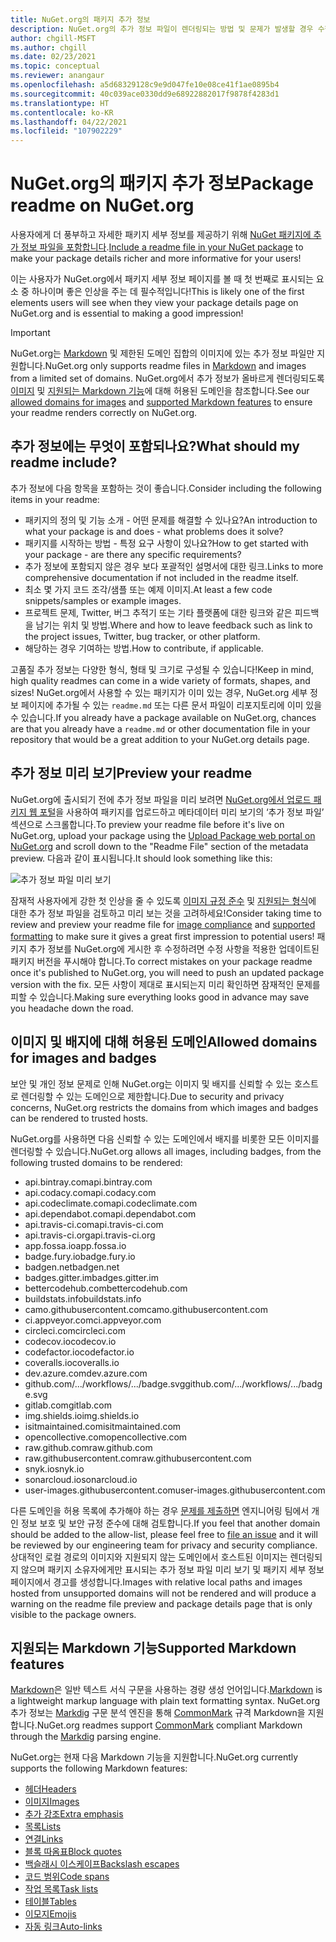 ```yaml
---
title: NuGet.org의 패키지 추가 정보
description: NuGet.org의 추가 정보 파일이 렌더링되는 방법 및 문제가 발생할 경우 수행할 작업에 대한 자세한 설명입니다.
author: chgill-MSFT
ms.author: chgill
ms.date: 02/23/2021
ms.topic: conceptual
ms.reviewer: anangaur
ms.openlocfilehash: a5d68329128c9e9d047fe10e08ce41f1ae0895b4
ms.sourcegitcommit: 40c039ace0330dd9e68922882017f9878f4283d1
ms.translationtype: HT
ms.contentlocale: ko-KR
ms.lasthandoff: 04/22/2021
ms.locfileid: "107902229"
---
```

# <a name="package-readme-on-nugetorg"></a><span data-ttu-id="492cf-103">NuGet.org의 패키지 추가 정보</span><span class="sxs-lookup"><span data-stu-id="492cf-103">Package readme on NuGet.org</span></span>

<span data-ttu-id="492cf-104">사용자에게 더 풍부하고 자세한 패키지 세부 정보를 제공하기 위해 [NuGet 패키지에 추가 정보 파일을 포함합니다](https://docs.microsoft.com/nuget/reference/msbuild-targets#packagereadmefile).</span><span class="sxs-lookup"><span data-stu-id="492cf-104">[Include a readme file in your NuGet package](https://docs.microsoft.com/nuget/reference/msbuild-targets#packagereadmefile) to make your package details richer and more informative for your users!</span></span>

<span data-ttu-id="492cf-105">이는 사용자가 NuGet.org에서 패키지 세부 정보 페이지를 볼 때 첫 번째로 표시되는 요소 중 하나이며 좋은 인상을 주는 데 필수적입니다!</span><span class="sxs-lookup"><span data-stu-id="492cf-105">This is likely one of the first elements users will see when they view your package details page on NuGet.org and is essential to making a good impression!</span></span>

> [!IMPORTANT]
> <span data-ttu-id="492cf-106">NuGet.org는 [Markdown](https://daringfireball.net/projects/markdown/) 및 제한된 도메인 집합의 이미지에 있는 추가 정보 파일만 지원합니다.</span><span class="sxs-lookup"><span data-stu-id="492cf-106">NuGet.org only supports readme files in [Markdown](https://daringfireball.net/projects/markdown/) and images from a limited set of domains.</span></span> <span data-ttu-id="492cf-107">NuGet.org에서 추가 정보가 올바르게 렌더링되도록 [이미지](#allowed-domains-for-images-and-badges) 및 [지원되는 Markdown 기능](#supported-markdown-features)에 대해 허용된 도메인을 참조합니다.</span><span class="sxs-lookup"><span data-stu-id="492cf-107">See our [allowed domains for images](#allowed-domains-for-images-and-badges) and [supported Markdown features](#supported-markdown-features) to ensure your readme renders correctly on NuGet.org.</span></span>

## <a name="what-should-my-readme-include"></a><span data-ttu-id="492cf-108">추가 정보에는 무엇이 포함되나요?</span><span class="sxs-lookup"><span data-stu-id="492cf-108">What should my readme include?</span></span>

<span data-ttu-id="492cf-109">추가 정보에 다음 항목을 포함하는 것이 좋습니다.</span><span class="sxs-lookup"><span data-stu-id="492cf-109">Consider including the following items in your readme:</span></span>
* <span data-ttu-id="492cf-110">패키지의 정의 및 기능 소개 - 어떤 문제를 해결할 수 있나요?</span><span class="sxs-lookup"><span data-stu-id="492cf-110">An introduction to what your package is and does - what problems does it solve?</span></span>
* <span data-ttu-id="492cf-111">패키지를 시작하는 방법 - 특정 요구 사항이 있나요?</span><span class="sxs-lookup"><span data-stu-id="492cf-111">How to get started with your package - are there any specific requirements?</span></span>
* <span data-ttu-id="492cf-112">추가 정보에 포함되지 않은 경우 보다 포괄적인 설명서에 대한 링크.</span><span class="sxs-lookup"><span data-stu-id="492cf-112">Links to more comprehensive documentation if not included in the readme itself.</span></span>
* <span data-ttu-id="492cf-113">최소 몇 가지 코드 조각/샘플 또는 예제 이미지.</span><span class="sxs-lookup"><span data-stu-id="492cf-113">At least a few code snippets/samples or example images.</span></span>
* <span data-ttu-id="492cf-114">프로젝트 문제, Twitter, 버그 추적기 또는 기타 플랫폼에 대한 링크와 같은 피드백을 남기는 위치 및 방법.</span><span class="sxs-lookup"><span data-stu-id="492cf-114">Where and how to leave feedback such as link to the project issues, Twitter, bug tracker, or other platform.</span></span>
* <span data-ttu-id="492cf-115">해당하는 경우 기여하는 방법.</span><span class="sxs-lookup"><span data-stu-id="492cf-115">How to contribute, if applicable.</span></span>

<span data-ttu-id="492cf-116">고품질 추가 정보는 다양한 형식, 형태 및 크기로 구성될 수 있습니다!</span><span class="sxs-lookup"><span data-stu-id="492cf-116">Keep in mind, high quality readmes can come in a wide variety of formats, shapes, and sizes!</span></span> <span data-ttu-id="492cf-117">NuGet.org에서 사용할 수 있는 패키지가 이미 있는 경우, NuGet.org 세부 정보 페이지에 추가될 수 있는 `readme.md` 또는 다른 문서 파일이 리포지토리에 이미 있을 수 있습니다.</span><span class="sxs-lookup"><span data-stu-id="492cf-117">If you already have a package available on NuGet.org, chances are that you already have a `readme.md` or other documentation file in your repository that would be a great addition to your NuGet.org details page.</span></span>

## <a name="preview-your-readme"></a><span data-ttu-id="492cf-118">추가 정보 미리 보기</span><span class="sxs-lookup"><span data-stu-id="492cf-118">Preview your readme</span></span>

<span data-ttu-id="492cf-119">NuGet.org에 출시되기 전에 추가 정보 파일을 미리 보려면 [NuGet.org에서 업로드 패키지 웹 포털](https://docs.microsoft.com/nuget/nuget-org/publish-a-package#web-portal-use-the-upload-package-tab-on-nugetorg)을 사용하여 패키지를 업로드하고 메타데이터 미리 보기의 ‘추가 정보 파일’ 섹션으로 스크롤합니다.</span><span class="sxs-lookup"><span data-stu-id="492cf-119">To preview your readme file before it's live on NuGet.org, upload your package using the [Upload Package web portal on NuGet.org](https://docs.microsoft.com/nuget/nuget-org/publish-a-package#web-portal-use-the-upload-package-tab-on-nugetorg) and scroll down to the "Readme File" section of the metadata preview.</span></span> <span data-ttu-id="492cf-120">다음과 같이 표시됩니다.</span><span class="sxs-lookup"><span data-stu-id="492cf-120">It should look something like this:</span></span>

![추가 정보 파일 미리 보기](media\readme-upload-preview.PNG)

<span data-ttu-id="492cf-122">잠재적 사용자에게 강한 첫 인상을 줄 수 있도록 [이미지 규정 준수](#allowed-domains-for-images-and-badges) 및 [지원되는 형식](#supported-markdown-features)에 대한 추가 정보 파일을 검토하고 미리 보는 것을 고려하세요!</span><span class="sxs-lookup"><span data-stu-id="492cf-122">Consider taking time to review and preview your readme file for [image compliance](#allowed-domains-for-images-and-badges) and [supported formatting](#supported-markdown-features) to make sure it gives a great first impression to potential users!</span></span> <span data-ttu-id="492cf-123">패키지 추가 정보를 NuGet.org에 게시한 후 수정하려면 수정 사항을 적용한 업데이트된 패키지 버전을 푸시해야 합니다.</span><span class="sxs-lookup"><span data-stu-id="492cf-123">To correct mistakes on your package readme once it's published to NuGet.org, you will need to push an updated package version with the fix.</span></span> <span data-ttu-id="492cf-124">모든 사항이 제대로 표시되는지 미리 확인하면 잠재적인 문제를 피할 수 있습니다.</span><span class="sxs-lookup"><span data-stu-id="492cf-124">Making sure everything looks good in advance may save you headache down the road.</span></span>
## <a name="allowed-domains-for-images-and-badges"></a><span data-ttu-id="492cf-125">이미지 및 배지에 대해 허용된 도메인</span><span class="sxs-lookup"><span data-stu-id="492cf-125">Allowed domains for images and badges</span></span>

<span data-ttu-id="492cf-126">보안 및 개인 정보 문제로 인해 NuGet.org는 이미지 및 배지를 신뢰할 수 있는 호스트로 렌더링할 수 있는 도메인으로 제한합니다.</span><span class="sxs-lookup"><span data-stu-id="492cf-126">Due to security and privacy concerns, NuGet.org restricts the domains from which images and badges can be rendered to trusted hosts.</span></span> 

<span data-ttu-id="492cf-127">NuGet.org를 사용하면 다음 신뢰할 수 있는 도메인에서 배지를 비롯한 모든 이미지를 렌더링할 수 있습니다.</span><span class="sxs-lookup"><span data-stu-id="492cf-127">NuGet.org allows all images, including badges, from the following trusted domains to be rendered:</span></span>
* <span data-ttu-id="492cf-128">api.bintray.com</span><span class="sxs-lookup"><span data-stu-id="492cf-128">api.bintray.com</span></span>
* <span data-ttu-id="492cf-129">api.codacy.com</span><span class="sxs-lookup"><span data-stu-id="492cf-129">api.codacy.com</span></span>
* <span data-ttu-id="492cf-130">api.codeclimate.com</span><span class="sxs-lookup"><span data-stu-id="492cf-130">api.codeclimate.com</span></span>
* <span data-ttu-id="492cf-131">api.dependabot.com</span><span class="sxs-lookup"><span data-stu-id="492cf-131">api.dependabot.com</span></span>
* <span data-ttu-id="492cf-132">api.travis-ci.com</span><span class="sxs-lookup"><span data-stu-id="492cf-132">api.travis-ci.com</span></span>
* <span data-ttu-id="492cf-133">api.travis-ci.org</span><span class="sxs-lookup"><span data-stu-id="492cf-133">api.travis-ci.org</span></span>
* <span data-ttu-id="492cf-134">app.fossa.io</span><span class="sxs-lookup"><span data-stu-id="492cf-134">app.fossa.io</span></span>
* <span data-ttu-id="492cf-135">badge.fury.io</span><span class="sxs-lookup"><span data-stu-id="492cf-135">badge.fury.io</span></span>
* <span data-ttu-id="492cf-136">badgen.net</span><span class="sxs-lookup"><span data-stu-id="492cf-136">badgen.net</span></span>
* <span data-ttu-id="492cf-137">badges.gitter.im</span><span class="sxs-lookup"><span data-stu-id="492cf-137">badges.gitter.im</span></span>
* <span data-ttu-id="492cf-138">bettercodehub.com</span><span class="sxs-lookup"><span data-stu-id="492cf-138">bettercodehub.com</span></span>
* <span data-ttu-id="492cf-139">buildstats.info</span><span class="sxs-lookup"><span data-stu-id="492cf-139">buildstats.info</span></span>
* <span data-ttu-id="492cf-140">camo.githubusercontent.com</span><span class="sxs-lookup"><span data-stu-id="492cf-140">camo.githubusercontent.com</span></span>
* <span data-ttu-id="492cf-141">ci.appveyor.com</span><span class="sxs-lookup"><span data-stu-id="492cf-141">ci.appveyor.com</span></span>
* <span data-ttu-id="492cf-142">circleci.com</span><span class="sxs-lookup"><span data-stu-id="492cf-142">circleci.com</span></span>
* <span data-ttu-id="492cf-143">codecov.io</span><span class="sxs-lookup"><span data-stu-id="492cf-143">codecov.io</span></span>
* <span data-ttu-id="492cf-144">codefactor.io</span><span class="sxs-lookup"><span data-stu-id="492cf-144">codefactor.io</span></span>
* <span data-ttu-id="492cf-145">coveralls.io</span><span class="sxs-lookup"><span data-stu-id="492cf-145">coveralls.io</span></span>
* <span data-ttu-id="492cf-146">dev.azure.com</span><span class="sxs-lookup"><span data-stu-id="492cf-146">dev.azure.com</span></span>
* <span data-ttu-id="492cf-147">github.com/.../workflows/.../badge.svg</span><span class="sxs-lookup"><span data-stu-id="492cf-147">github.com/.../workflows/.../badge.svg</span></span>
* <span data-ttu-id="492cf-148">gitlab.com</span><span class="sxs-lookup"><span data-stu-id="492cf-148">gitlab.com</span></span>
* <span data-ttu-id="492cf-149">img.shields.io</span><span class="sxs-lookup"><span data-stu-id="492cf-149">img.shields.io</span></span>
* <span data-ttu-id="492cf-150">isitmaintained.com</span><span class="sxs-lookup"><span data-stu-id="492cf-150">isitmaintained.com</span></span>
* <span data-ttu-id="492cf-151">opencollective.com</span><span class="sxs-lookup"><span data-stu-id="492cf-151">opencollective.com</span></span>
* <span data-ttu-id="492cf-152">raw.github.com</span><span class="sxs-lookup"><span data-stu-id="492cf-152">raw.github.com</span></span>
* <span data-ttu-id="492cf-153">raw.githubusercontent.com</span><span class="sxs-lookup"><span data-stu-id="492cf-153">raw.githubusercontent.com</span></span>
* <span data-ttu-id="492cf-154">snyk.io</span><span class="sxs-lookup"><span data-stu-id="492cf-154">snyk.io</span></span>
* <span data-ttu-id="492cf-155">sonarcloud.io</span><span class="sxs-lookup"><span data-stu-id="492cf-155">sonarcloud.io</span></span>
* <span data-ttu-id="492cf-156">user-images.githubusercontent.com</span><span class="sxs-lookup"><span data-stu-id="492cf-156">user-images.githubusercontent.com</span></span>

<span data-ttu-id="492cf-157">다른 도메인을 허용 목록에 추가해야 하는 경우 [문제를 제출하면](https://github.com/NuGet/NuGetGallery/issues) 엔지니어링 팀에서 개인 정보 보호 및 보안 규정 준수에 대해 검토합니다.</span><span class="sxs-lookup"><span data-stu-id="492cf-157">If you feel that another domain should be added to the allow-list, please feel free to [file an issue](https://github.com/NuGet/NuGetGallery/issues) and it will be reviewed by our engineering team for privacy and security compliance.</span></span> <span data-ttu-id="492cf-158">상대적인 로컬 경로의 이미지와 지원되지 않는 도메인에서 호스트된 이미지는 렌더링되지 않으며 패키지 소유자에게만 표시되는 추가 정보 파일 미리 보기 및 패키지 세부 정보 페이지에서 경고를 생성합니다.</span><span class="sxs-lookup"><span data-stu-id="492cf-158">Images with relative local paths and images hosted from unsupported domains will not be rendered and will produce a warning on the readme file preview and package details page that is only visible to the package owners.</span></span>

## <a name="supported-markdown-features"></a><span data-ttu-id="492cf-159">지원되는 Markdown 기능</span><span class="sxs-lookup"><span data-stu-id="492cf-159">Supported Markdown features</span></span>
<span data-ttu-id="492cf-160">[Markdown](https://daringfireball.net/projects/markdown/)은 일반 텍스트 서식 구문을 사용하는 경량 생성 언어입니다.</span><span class="sxs-lookup"><span data-stu-id="492cf-160">[Markdown](https://daringfireball.net/projects/markdown/) is a lightweight markup language with plain text formatting syntax.</span></span> <span data-ttu-id="492cf-161">NuGet.org 추가 정보는 [Markdig](https://github.com/lunet-io/markdig) 구문 분석 엔진을 통해 [CommonMark](https://commonmark.org/) 규격 Markdown을 지원합니다.</span><span class="sxs-lookup"><span data-stu-id="492cf-161">NuGet.org readmes support [CommonMark](https://commonmark.org/) compliant Markdown through the [Markdig](https://github.com/lunet-io/markdig) parsing engine.</span></span>

<span data-ttu-id="492cf-162">NuGet.org는 현재 다음 Markdown 기능을 지원합니다.</span><span class="sxs-lookup"><span data-stu-id="492cf-162">NuGet.org currently supports the following Markdown features:</span></span>
* [<span data-ttu-id="492cf-163">헤더</span><span class="sxs-lookup"><span data-stu-id="492cf-163">Headers</span></span>](https://spec.commonmark.org/0.29/#atx-headings)
* [<span data-ttu-id="492cf-164">이미지</span><span class="sxs-lookup"><span data-stu-id="492cf-164">Images</span></span>](https://spec.commonmark.org/0.29/#images)
* [<span data-ttu-id="492cf-165">추가 강조</span><span class="sxs-lookup"><span data-stu-id="492cf-165">Extra emphasis</span></span>](https://github.com/xoofx/markdig/blob/master/src/Markdig.Tests/Specs/EmphasisExtraSpecs.md)
* [<span data-ttu-id="492cf-166">목록</span><span class="sxs-lookup"><span data-stu-id="492cf-166">Lists</span></span>](https://spec.commonmark.org/0.29/#lists)
* [<span data-ttu-id="492cf-167">연결</span><span class="sxs-lookup"><span data-stu-id="492cf-167">Links</span></span>](https://spec.commonmark.org/0.29/#links)
* [<span data-ttu-id="492cf-168">블록 따옴표</span><span class="sxs-lookup"><span data-stu-id="492cf-168">Block quotes</span></span>](https://spec.commonmark.org/0.29/#block-quotes)
* [<span data-ttu-id="492cf-169">백슬래시 이스케이프</span><span class="sxs-lookup"><span data-stu-id="492cf-169">Backslash escapes</span></span>](https://spec.commonmark.org/0.29/#backslash-escapes)
* [<span data-ttu-id="492cf-170">코드 범위</span><span class="sxs-lookup"><span data-stu-id="492cf-170">Code spans</span></span>](https://spec.commonmark.org/0.29/#code-spans)
* [<span data-ttu-id="492cf-171">작업 목록</span><span class="sxs-lookup"><span data-stu-id="492cf-171">Task lists</span></span>](https://github.com/xoofx/markdig/blob/master/src/Markdig.Tests/Specs/TaskListSpecs.md)
* [<span data-ttu-id="492cf-172">테이블</span><span class="sxs-lookup"><span data-stu-id="492cf-172">Tables</span></span>](https://github.com/xoofx/markdig/blob/master/src/Markdig.Tests/Specs/PipeTableSpecs.md)
* [<span data-ttu-id="492cf-173">이모지</span><span class="sxs-lookup"><span data-stu-id="492cf-173">Emojis</span></span>](https://github.com/xoofx/markdig/blob/master/src/Markdig.Tests/Specs/EmojiSpecs.md)
* [<span data-ttu-id="492cf-174">자동 링크</span><span class="sxs-lookup"><span data-stu-id="492cf-174">Auto-links</span></span>](https://github.com/xoofx/markdig/blob/master/src/Markdig.Tests/Specs/AutoLinks.md)

